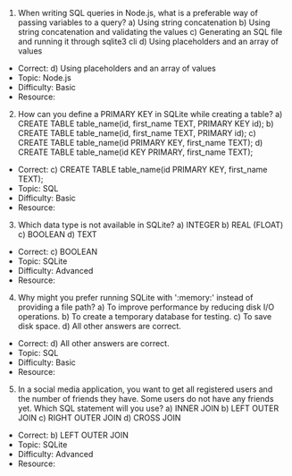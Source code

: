 1. When writing SQL queries in Node.js, what is a preferable way of passing variables to a query?
a) Using string concatenation
b) Using string concatenation and validating the values
c) Generating an SQL file and running it through sqlite3 cli
d) Using placeholders and an array of values
- Correct: d) Using placeholders and an array of values
- Topic: Node.js
- Difficulty: Basic
- Resource:

2. How can you define a PRIMARY KEY in SQLite while creating a table?
a) CREATE TABLE table_name(id, first_name TEXT, PRIMARY KEY id);
b) CREATE TABLE table_name(id, first_name TEXT, PRIMARY id);
c) CREATE TABLE table_name(id PRIMARY KEY, first_name TEXT);
d) CREATE TABLE table_name(id KEY PRIMARY, first_name TEXT);
- Correct: c) CREATE TABLE table_name(id PRIMARY KEY, first_name TEXT);
- Topic: SQL
- Difficulty: Basic
- Resource:

3. Which data type is not available in SQLite?
a) INTEGER
b) REAL (FLOAT)
c) BOOLEAN
d) TEXT
- Correct: c) BOOLEAN
- Topic: SQLite
- Difficulty: Advanced
- Resource:

4. Why might you prefer running SQLite with ':memory:' instead of providing a file path?
a) To improve performance by reducing disk I/O operations.
b) To create a temporary database for testing.
c) To save disk space.
d) All other answers are correct.
- Correct: d) All other answers are correct.
- Topic: SQL
- Difficulty: Basic
- Resource:

5. In a social media application, you want to get all registered users and the number of friends they have. Some users do not have any friends yet. Which SQL statement will you use?
a) INNER JOIN
b) LEFT OUTER JOIN
c) RIGHT OUTER JOIN
d) CROSS JOIN
- Correct: b) LEFT OUTER JOIN
- Topic: SQLite
- Difficulty: Advanced
- Resource:
